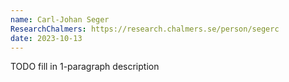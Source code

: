 ```yaml
---
name: Carl-Johan Seger
ResearchChalmers: https://research.chalmers.se/person/segerc
date: 2023-10-13
---
```

TODO fill in 1-paragraph description

